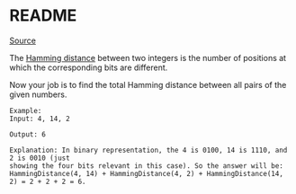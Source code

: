 # README #

[Source](https://leetcode.com/problems/total-hamming-distance/)

The [Hamming distance](http://www.wikiwand.com/en/Hamming_distance) between two integers is the number of positions at which the corresponding bits are different.

Now your job is to find the total Hamming distance between all pairs of the given numbers.

```
Example:
Input: 4, 14, 2

Output: 6

Explanation: In binary representation, the 4 is 0100, 14 is 1110, and 2 is 0010 (just
showing the four bits relevant in this case). So the answer will be:
HammingDistance(4, 14) + HammingDistance(4, 2) + HammingDistance(14, 2) = 2 + 2 + 2 = 6.
```

